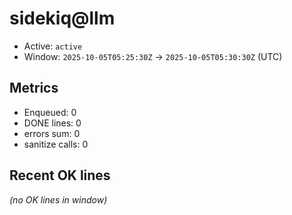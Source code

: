 # sidekiq@llm

- Active: `active`
- Window: `2025-10-05T05:25:30Z` → `2025-10-05T05:30:30Z` (UTC)

## Metrics
- Enqueued: 0
- DONE lines: 0
- errors sum: 0
- sanitize calls: 0

## Recent OK lines
_(no OK lines in window)_
